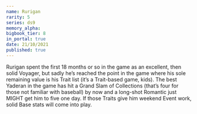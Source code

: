 ```yaml
---
name: Rurigan
rarity: 5
series: ds9
memory_alpha:
bigbook_tier: 8
in_portal: true
date: 21/10/2021
published: true
---
```


Rurigan spent the first 18 months or so in the game as an excellent, then solid Voyager, but sadly he’s reached the point in the game where his sole remaining value is his Trait list (it’s a Trait-based game, kids). The best Yaderan in the game has hit a Grand Slam of Collections (that’s four for those not familiar with baseball) by now and a long-shot Romantic just MIGHT get him to five one day. If those Traits give him weekend Event work, solid Base stats will come into play.
